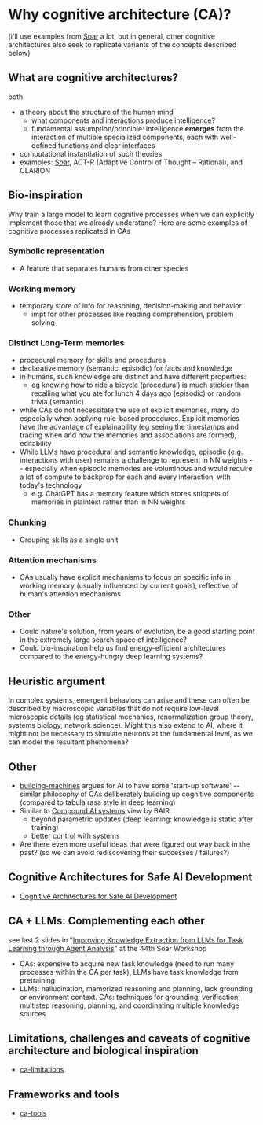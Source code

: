 # Why cognitive architecture (CA)?
(i'll use examples from [Soar](../papers/soar.md) a lot, but in general, other cognitive architectures also seek to replicate variants of the concepts described below)

## What are cognitive architectures?
both 
- a theory about the structure of the human mind 
	- what components and interactions produce intelligence?
	- fundamental assumption/principle: intelligence **emerges** from the interaction of multiple specialized components, each with well-defined functions and clear interfaces
- computational instantiation of such theories
- examples: [Soar](../papers/soar.md), ACT-R (Adaptive Control of Thought – Rational), and CLARION
## Bio-inspiration
Why train a large model to learn cognitive processes when we can explicitly implement those that we already understand? Here are some examples of cognitive processes replicated in CAs

### Symbolic representation
- A feature that separates humans from other species

### Working memory
- temporary store of info for reasoning, decision-making and behavior
	- impt for other processes like reading comprehension, problem solving

### Distinct Long-Term memories
- procedural memory for skills and procedures
- declarative memory (semantic, episodic) for facts and knowledge
- in humans, such knowledge are distinct and have different properties: 
	- eg knowing how to ride a bicycle (procedural) is much stickier than recalling what you ate for lunch 4 days ago (episodic) or random trivia (semantic)
- while CAs do not necessitate the use of explicit memories, many do especially when applying rule-based procedures. Explicit memories have the advantage of explainability (eg seeing the timestamps and tracing when and how the memories and associations are formed), editability
- While LLMs have procedural and semantic knowledge, episodic (e.g. interactions with user) remains a challenge to represent in NN weights -- especially when episodic memories are voluminous and would require a lot of compute to backprop for each and every interaction, with today's technology
	- e.g. ChatGPT has a memory feature which stores snippets of memories in plaintext rather than in NN weights

### Chunking
- Grouping skills as a single unit

### Attention mechanisms
- CAs usually have explicit mechanisms to focus on specific info in working memory (usually influenced by current goals), reflective of human's attention mechanisms

### Other
- Could nature's solution, from years of evolution, be a good starting point in the extremely large search space of intelligence?
- Could bio-inspiration help us find energy-efficient architectures compared to the energy-hungry deep learning systems?

## Heuristic argument
In complex systems, emergent behaviors can arise and these can often be described by macroscopic variables that do not require low-level microscopic details (eg statistical mechanics, renormalization group theory, systems biology, network science). Might this also extend to AI, where it might not be necessary to simulate neurons at the fundamental level, as we can model the resultant phenomena?

## Other
- [building-machines](../papers/building-machines.md) argues for AI to have some 'start-up software' -- similar philosophy of CAs deliberately building up cognitive components (compared to tabula rasa style in deep learning)
- Similar to [Compound AI systems](https://bair.berkeley.edu/blog/2024/02/18/compound-ai-systems/) view by BAIR
	- beyond parametric updates (deep learning: knowledge is static after training)
	- better control with systems
- Are there even more useful ideas that were figured out way back in the past? (so we can avoid rediscovering their successes / failures?)

## Cognitive Architectures for Safe AI Development
- [Cognitive Architectures for Safe AI Development](ca-safety.md)

## CA + LLMs: Complementing each other
see last 2 slides in "[Improving Knowledge Extraction from LLMs for Task Learning through Agent Analysis](https://raw.githubusercontent.com/SoarGroup/website-downloads/main/workshops/44/talk.15.pptx)" at the 44th Soar Workshop 
- CAs: expensive to acquire new task knowledge (need to run many processes within the CA per task), LLMs have task knowledge from pretraining
- LLMs: hallucination, memorized reasoning and planning, lack grounding or environment context. CAs: techniques for grounding, verification, multistep reasoning, planning, and coordinating multiple knowledge sources

## Limitations, challenges and caveats of cognitive architecture and biological inspiration
- [ca-limitations](ca-limitations.md)

## Frameworks and tools
- [ca-tools](../tools/ca-tools.md)